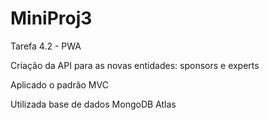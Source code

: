 # MiniProj3

Tarefa 4.2 - PWA

Criação da API para as novas entidades: sponsors e experts

Aplicado o padrão MVC

Utilizada base de dados MongoDB Atlas
